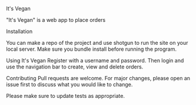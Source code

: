 It's Vegan

"It's Vegan" is a web app to place orders

Installation

You can make a repo of the project and use shotgun to run the site on your local server. Make sure you bundle install before running the program.

Using It's Vegan
Register with a username and password. Then login and use the navigation bar to create, view and delete orders.

Contributing
Pull requests are welcome. For major changes, please open an issue first to discuss what you would like to change.

Please make sure to update tests as appropriate.
